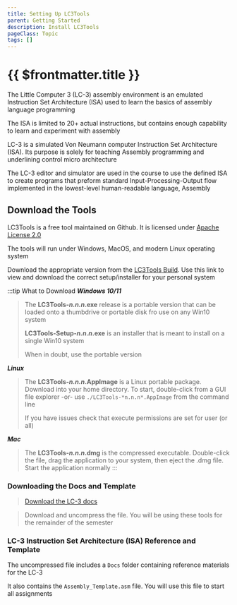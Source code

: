 ```yaml
---
title: Setting Up LC3Tools
parent: Getting Started
description: Install LC3Tools
pageClass: Topic
tags: []
---
```


<!-- <script setup>
import KeyConcepts from '../../.vitepress/components/KeyConcepts.vue'
</script> -->

# {{ $frontmatter.title }}
<!-- **{{ $frontmatter.description }}** -->

<!-- <KeyConcepts :ConceptArray= "[
  {
  Concept:'Little Computer 3 (LC-3) is an educational environment',
  Details:'We will be using a very simple environment to learn assembly. Is is highly simplified, but contains plenty of instructions to expose students to the level of programming'
},
  {
  Concept:'LC-3 is Windows-only',
  Details:'The official version only runs on the Windows platform. Students may need to use computer labs on campus or get access to a Windows system if they do not own one.'
},
{
  Concept:'Download the correct version',
  Details:'There are many variations of LC-3 created by schools and students. Ensure you download the correct version for our class'
}]" /> -->

<!-- <iframe width="560" height="315" src="https://www.youtube.com/embed/uOfsziZaPl8" title="YouTube video player" frameborder="0" allow="accelerometer; autoplay; clipboard-write; encrypted-media; gyroscope; picture-in-picture" allowfullscreen></iframe> -->


The Little Computer 3 (LC-3) assembly environment is an emulated Instruction Set Architecture (ISA) used to learn the basics of assembly language programming

The ISA is limited to 20+ actual instructions, but contains enough capability to learn and experiment with assembly

LC-3 is a simulated Von Neumann computer Instruction Set Architecture (ISA). Its purpose is solely for teaching Assembly programming and underlining control micro architecture

The LC-3 editor and simulator are used in the course to use the defined ISA to create programs that preform standard Input-Processing-Output flow implemented in the lowest-level human-readable language, Assembly

## Download the Tools
LC3Tools is a free tool maintained on Github. It is licensed under [Apache License 2.0](http://www.apache.org/licenses/LICENSE-2.0)

The tools will run under Windows, MacOS, and modern Linux operating system

Download the appropriate version from the [LC3Tools Build](https://github.com/chiragsakhuja/lc3tools/releases/tag/v2.0.2). Use this link to view and download the correct setup/installer for your personal system

:::tip What to Download
***Windows 10/11***

>The **LC3Tools-*n.n.n*.exe** release is a portable version that can be loaded onto a thumbdrive or portable disk fro use on any Win10 system
>
>**LC3Tools-Setup-*n.n.n*.exe** is an installer that is meant to install on a single Win10 system
>
>When in doubt, use the portable version

***Linux***
>The **LC3Tools-*n.n.n*.AppImage** is a Linux portable package. Download into your home directory. To start, double-click from a GUI file explorer -or- use ```./LC3Tools-*n.n.n*.AppImage``` from the command line
>
>If you have issues check that execute permissions are set for user (or all)

***Mac***
>The **LC3Tools-*n.n.n*.dmg** is the compressed executable. Double-click the file, drag the application to your system, then eject the .dmg file. Start the application normally
:::

### Downloading the Docs and Template

<!-- <Badge text="Version 3.01" type="tip"/> <Badge text="Windows Only" type="warning"/> -->

> [Download the LC-3 docs](/downloads/LC3/LC3Docs.zip)

<!-- In class, we will be using version 3.01. Windows versions should be downloaded from McGraw Hill (https://highered.mheducation.com/sites/0072467509/student_view0/lc-3_simulator.html) -->

> Download and uncompress the file. You will be using these tools for the remainder of the semester

<!-- There are various implementations of the LC-3 available online, but most are student projects or hobby programmer implementations. Using these version may change your results -->

<!-- ### Installation
Both Tools and supporting files are not installed in the typical Windows installation process. The downloaded .exe for Windows is an auto-unzip files that will copy files to the chosen directory.
Uninstalling  only required deleting the directory contains the “installation”

![LC3 Installation Files](/images/AssemblyProgramming/GettingStarted/LC3Files.png) -->

### LC-3 Instruction Set Architecture (ISA) Reference and Template

The uncompressed file includes a ```Docs``` folder containing reference materials for the LC-3

It also contains the ```Assembly_Template.asm``` file. You will use this file to start all assignments
